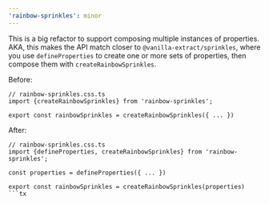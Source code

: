 ```yaml
---
'rainbow-sprinkles': minor
---
```


This is a big refactor to support composing multiple instances of properties. AKA, this makes the API match closer to `@vanilla-extract/sprinkles`, where you use `defineProperties` to create one or more sets of properties, then compose them with `createRainbowSprinkles`.

Before:

```tsx
// rainbow-sprinkles.css.ts
import {createRainbowSprinkles} from 'rainbow-sprinkles';

export const rainbowSprinkles = createRainbowSprinkles({ ... })
```

After:

````tsx
// rainbow-sprinkles.css.ts
import {defineProperties, createRainbowSprinkles} from 'rainbow-sprinkles';

const properties = defineProperties({ ... })

export const rainbowSprinkles = createRainbowSprinkles(properties)
```tx

````
